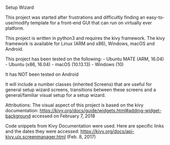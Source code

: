 Setup Wizard

This project was started after frustrations and difficultly finding 
an easy-to-use/modify template for a front-end GUI that can run on
virtually ever platform. 

This project is written in python3 and requires the kivy 
framework. The kivy framework is available for Linux (ARM and x86), 
Windows, macOS and Android.

This project has been tested on the following:
    - Ubuntu MATE (ARM, 16.04)
    - Ubuntu (x86, 16.04)
    - macOS (10.13.13)
    - Windows (10)

It has NOT been tested on Android


It will include a number classes (inherited Screens) that are useful
for general setup wizard screens, transitions between these screens
and a general/familiar visual setup for a setup wizard. 


Attributions: 
The visual aspect of this project is based on the kivy documentation: 
https://kivy.org/docs/guide/widgets.html#adding-widget-background
accessed on February 7, 2018

Code snippets from Kivy Documentation were used. 
Here are specific links and the dates they were accessed: 
https://kivy.org/docs/api-kivy.uix.screenmanager.html (Feb. 8, 2017)
